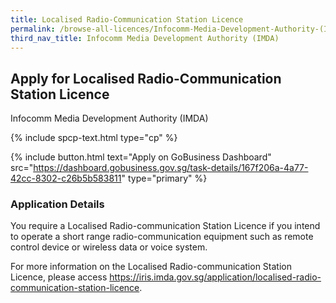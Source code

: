 ```yaml
---
title: Localised Radio-Communication Station Licence
permalink: /browse-all-licences/Infocomm-Media-Development-Authority-(IMDA)/Localised-Radio-Communication-Station-Licence
third_nav_title: Infocomm Media Development Authority (IMDA)
---
```


## Apply for Localised Radio-Communication Station Licence

Infocomm Media Development Authority (IMDA)

{% include spcp-text.html type="cp" %}

{% include button.html text="Apply on GoBusiness Dashboard" src="https://dashboard.gobusiness.gov.sg/task-details/167f206a-4a77-42cc-8302-c26b5b583811" type="primary" %}

<H3>Application Details</H3>

<p>You require a Localised Radio-communication Station Licence if you intend to operate a short range radio-communication equipment such as remote control device or wireless data or voice system.
</p><p>
For more information on the Localised Radio-communication Station Licence, please access <a href="https://iris.imda.gov.sg/application/localised-radio-communication-station-licence">https://iris.imda.gov.sg/application/localised-radio-communication-station-licence</a>.
</p>

